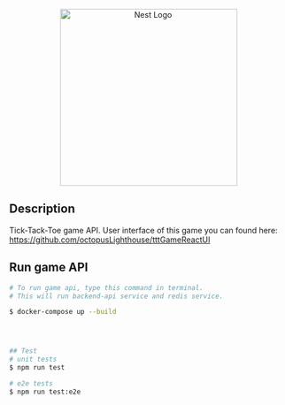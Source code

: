 <p align="center">
  <a href="http://nestjs.com/" target="blank"><img src="https://nestjs.com/img/logo_text.svg" width="320" alt="Nest Logo" /></a>
</p>

## Description

Tick-Tack-Toe game API.
User interface of this game you can found here:
https://github.com/octopusLighthouse/tttGameReactUI

## Run game API

```bash
# To run game api, type this command in terminal. 
# This will run backend-api service and redis service.

$ docker-compose up --build




## Test
# unit tests
$ npm run test

# e2e tests
$ npm run test:e2e

```
